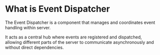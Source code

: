 # What is Event Dispatcher

The Event Dispatcher is a component that manages and coordinates 
event handling within server. 

It acts as a central hub where events are registered and dispatched, 
allowing different parts of the server to communicate asynchronously 
and without direct dependencies.